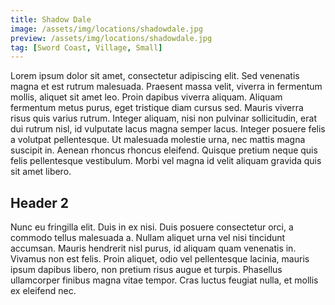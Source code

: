 ```yaml
---
title: Shadow Dale
image: /assets/img/locations/shadowdale.jpg
preview: /assets/img/locations/shadowdale.jpg
tag: [Sword Coast, Village, Small]
---
```


Lorem ipsum dolor sit amet, consectetur adipiscing elit. Sed venenatis magna et est rutrum malesuada. Praesent massa velit, viverra in fermentum mollis, aliquet sit amet leo. Proin dapibus viverra aliquam. Aliquam fermentum metus purus, eget tristique diam cursus sed. Mauris viverra risus quis varius rutrum. Integer aliquam, nisi non pulvinar sollicitudin, erat dui rutrum nisl, id vulputate lacus magna semper lacus. Integer posuere felis a volutpat pellentesque. Ut malesuada molestie urna, nec mattis magna suscipit in. Aenean rhoncus rhoncus eleifend. Quisque pretium neque quis felis pellentesque vestibulum. Morbi vel magna id velit aliquam gravida quis sit amet libero.

## Header 2

Nunc eu fringilla elit. Duis in ex nisi. Duis posuere consectetur orci, a commodo tellus malesuada a. Nullam aliquet urna vel nisi tincidunt accumsan. Mauris hendrerit nisl purus, id aliquam quam venenatis in. Vivamus non est felis. Proin aliquet, odio vel pellentesque lacinia, mauris ipsum dapibus libero, non pretium risus augue et turpis. Phasellus ullamcorper finibus magna vitae tempor. Cras luctus feugiat nulla, et mollis ex eleifend nec.
